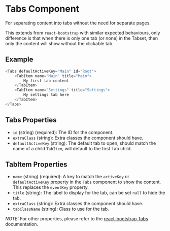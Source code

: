 # Tabs Component

For separating content into tabs without the need for separate pages.

This extends from `react-bootstrap` with similar expected behaviours, only difference is that when
there is only one tab (or none) in the Tabset, then only the content will show without the
clickable tab.

## Example

```js
<Tabs defaultActiveKey="Main" id="Root">
    <TabItem name="Main" title="Main">
        My first tab content
    </TabItem>
    <TabItem name="Settings" title="Settings">
        My settings tab here
    </TabItem>
</Tabs>
```

## Tabs Properties

 * `id` (string) (required): The ID for the component.
 * `extraClass` (string): Extra classes the component should have.
 * `defaultActiveKey` (string): The default tab to open, should match the name of a child `TabItem`, will default to the first Tab child.

## TabItem Properties

 * `name` (string) (required): A key to match the `activeKey` or `defaultActiveKey` property in the `Tabs` component to show the content. This replaces the `eventKey` property.
 * `title` (string): The label to display for the tab, can be set `null` to hide the tab.
 * `extraClass` (string): Extra classes the component should have.
 * `tabClassName` (string): Class to use for the tab.

 _NOTE:_ For other properties, please refer to the [react-bootstrap Tabs](https://react-bootstrap.github.io/components.html#tabs-props) documentation.
